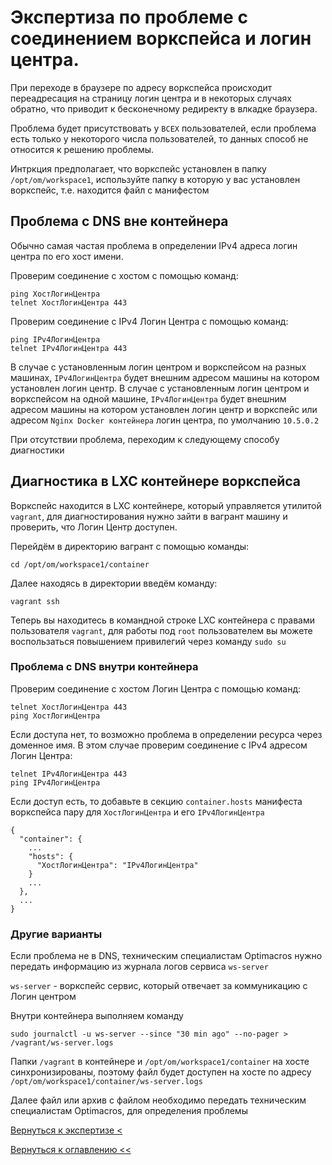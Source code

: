 # Экспертиза по проблеме с соединением воркспейса и логин центра.

При переходе в браузере по адресу воркспейса происходит переадресация на страницу логин центра и в некоторых случаях обратно, что приводит к бесконечному редиректу в влкадке браузера.

Проблема будет присутствовать у `ВСЕХ` пользователей, если проблема есть только у некоторого числа пользователей, то данных способ не относится к решению проблемы.

Интркция предполагает, что воркспейс установлен в папку `/opt/om/workspace1`, используйте папку в которую у вас установлен воркспейс, т.е. находится файл с манифестом

## Проблема с DNS вне контейнера

Обычно самая частая проблема в определении IPv4 адреса логин центра по его хост имени.

Проверим соединение с хостом с помощью команд:

```
ping ХостЛогинЦентра
telnet ХостЛогинЦентра 443
```

Проверим соединение с IPv4 Логин Центра с помощью команд:
```
ping IPv4ЛогинЦентра
telnet IPv4ЛогинЦентра 443
```

В случае с установленным логин центром и воркспейсом на разных машинах, `IPv4ЛогинЦентра` будет внешним адресом машины на котором установлен логин центр.
В случае с установленным логин центром и воркспейсом на одной машине, `IPv4ЛогинЦентра` будет внешним адресом машины на котором установлен логин центр и воркспейс или адресом `Nginx Docker контейнера` логин центра, по умолчанию `10.5.0.2`

При отсутствии проблема, переходим к следующему способу диагностики

## Диагностика в LXC контейнере воркспейса

Воркспейс находится в LXC контейнере, который управляется утилитой `vagrant`, для диагностирования нужно зайти в вагрант машину и проверить, что Логин Центр доступен. 

Перейдём в директорию вагрант с помощью команды: 

```
cd /opt/om/workspace1/container
```

Далее находясь в директории введём команду:

```
vagrant ssh
```

Теперь вы находитесь в командной строке LXC контейнера с правами пользователя `vagrant`, для работы под `root` пользователем вы можете воспользаться повышением привилегий через команду `sudo su`

### Проблема с DNS внутри контейнера

Проверим соединение с хостом Логин Центра с помощью команд:

```
telnet ХостЛогинЦентра 443
ping ХостЛогинЦентра
```

Если доступа нет, то возможно проблема в определении ресурса через доменное имя. В этом случае проверим соединение с IPv4 адресом Логин Центра:

```
telnet IPv4ЛогинЦентра 443
ping IPv4ЛогинЦентра
```

Если доступ есть, то добавьте в секцию `container.hosts` манифеста воркспейса пару для `ХостЛогинЦентра` и его `IPv4ЛогинЦентра`

```
{
  "container": {
    ...
    "hosts": {
      "ХостЛогинЦентра": "IPv4ЛогинЦентра"
    }
    ...
  },
  ...
}
```

### Другие варианты

Если проблема не в DNS, техническим специалистам Optimacros нужно передать информацию из журнала логов сервиса `ws-server`

`ws-server` - воркспейс сервис, который отвечает за коммуникацию с Логин центром

Внутри контейнера выполняем команду
```
sudo journalctl -u ws-server --since "30 min ago" --no-pager > /vagrant/ws-server.logs
```

Папки `/vagrant` в контейнере и `/opt/om/workspace1/container` на хосте синхронизированы, поэтому файл будет доступен на хосте по адресу `/opt/om/workspace1/container/ws-server.logs`

Далее файл или архив с файлом необходимо передать техническим специалистам Optimacros, для определения проблемы

[Вернуться к экспертизе <](expertise.md)

[Вернуться к оглавлению <<](index.md)


